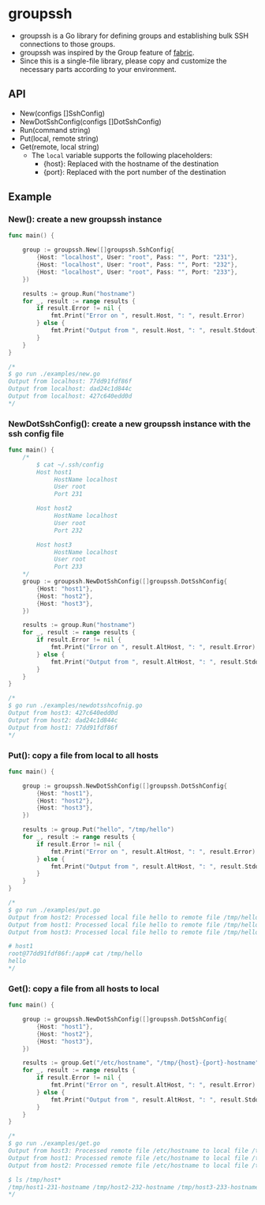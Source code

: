 # groupssh 

- groupssh is a Go library for defining groups and establishing bulk SSH connections to those groups.
- groupssh was inspired by the Group feature of [fabric](https://github.com/fabric/fabric).
- Since this is a single-file library, please copy and customize the necessary parts according to your environment.

## API

- New(configs []SshConfig)
- NewDotSshConfig(configs []DotSshConfig)
- Run(command string)
- Put(local, remote string)
- Get(remote, local string)
  - The `local` variable supports the following placeholders:
     - {host}: Replaced with the hostname of the destination
     - {port}: Replaced with the port number of the destination
## Example

### New(): create a new groupssh instance

```go
func main() {

	group := groupssh.New([]groupssh.SshConfig{
		{Host: "localhost", User: "root", Pass: "", Port: "231"},
		{Host: "localhost", User: "root", Pass: "", Port: "232"},
		{Host: "localhost", User: "root", Pass: "", Port: "233"},
	})

	results := group.Run("hostname")
	for _, result := range results {
		if result.Error != nil {
			fmt.Print("Error on ", result.Host, ": ", result.Error)
		} else {
			fmt.Print("Output from ", result.Host, ": ", result.Stdout)
		}
	}
}

/*
$ go run ./examples/new.go
Output from localhost: 77dd91fdf86f
Output from localhost: dad24c1d844c
Output from localhost: 427c640edd0d
*/
```

### NewDotSshConfig(): create a new groupssh instance with the ssh config file

```go
func main() {
	/*
		$ cat ~/.ssh/config
		Host host1
		     HostName localhost
		     User root
		     Port 231

		Host host2
		     HostName localhost
		     User root
		     Port 232

		Host host3
		     HostName localhost
		     User root
		     Port 233
	*/
	group := groupssh.NewDotSshConfig([]groupssh.DotSshConfig{
		{Host: "host1"},
		{Host: "host2"},
		{Host: "host3"},
	})

	results := group.Run("hostname")
	for _, result := range results {
		if result.Error != nil {
			fmt.Print("Error on ", result.AltHost, ": ", result.Error)
		} else {
			fmt.Print("Output from ", result.AltHost, ": ", result.Stdout)
		}
	}
}

/*
$ go run ./examples/newdotsshcofnig.go
Output from host3: 427c640edd0d
Output from host2: dad24c1d844c
Output from host1: 77dd91fdf86f
*/
```

### Put(): copy a file from local to all hosts

```go
func main() {

	group := groupssh.NewDotSshConfig([]groupssh.DotSshConfig{
		{Host: "host1"},
		{Host: "host2"},
		{Host: "host3"},
	})

	results := group.Put("hello", "/tmp/hello")
	for _, result := range results {
		if result.Error != nil {
			fmt.Print("Error on ", result.AltHost, ": ", result.Error)
		} else {
			fmt.Print("Output from ", result.AltHost, ": ", result.Stdout)
		}
	}
}

/*
$ go run ./examples/put.go
Output from host2: Processed local file hello to remote file /tmp/hello
Output from host1: Processed local file hello to remote file /tmp/hello
Output from host3: Processed local file hello to remote file /tmp/hello

# host1
root@77dd91fdf86f:/app# cat /tmp/hello
hello
*/
```

### Get(): copy a file from all hosts to local

```go
func main() {

	group := groupssh.NewDotSshConfig([]groupssh.DotSshConfig{
		{Host: "host1"},
		{Host: "host2"},
		{Host: "host3"},
	})

	results := group.Get("/etc/hostname", "/tmp/{host}-{port}-hostname")
	for _, result := range results {
		if result.Error != nil {
			fmt.Print("Error on ", result.AltHost, ": ", result.Error)
		} else {
			fmt.Print("Output from ", result.AltHost, ": ", result.Stdout)
		}
	}
}

/*
$ go run ./examples/get.go
Output from host3: Processed remote file /etc/hostname to local file /tmp/host3-233-hostname
Output from host1: Processed remote file /etc/hostname to local file /tmp/host1-231-hostname
Output from host2: Processed remote file /etc/hostname to local file /tmp/host2-232-hostname

$ ls /tmp/host*
/tmp/host1-231-hostname /tmp/host2-232-hostname /tmp/host3-233-hostname
*/
```

